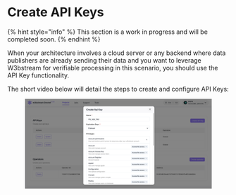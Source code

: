 # Create API Keys

{% hint style="info" %}
This section is a work in progress and will be completed soon.
{% endhint %}

When your architecture involves a cloud server or any backend where data publishers are already sending their data and you want to leverage W3bstream for verifiable processing in this scenario, you should use the API Key functionality.

The short video below will detail the steps to create and configure API Keys:

<figure><img src="../../.gitbook/assets/image (46).png" alt=""><figcaption></figcaption></figure>

